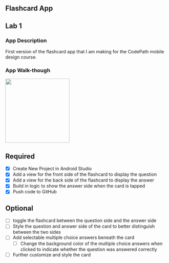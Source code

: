 ## Flashcard App

## Lab 1

### App Description
First version of the flashcard app that I am making for the CodePath mobile design course.

### App Walk-though

<img src="https://github.com/alinn99/Lab1_Codepath/blob/master/Lab1.gif?raw=true" width=200><br>

## Required
- [x] Create New Project in Android Studio
- [x] Add a view for the front side of the flashcard to display the question
- [x] Add a view for the back side of the flashcard to display the answer
- [x] Build in logic to show the answer side when the card is tapped
- [x] Push code to GitHub
## Optional
- [ ] toggle the flashcard between the question side and the answer side
- [ ] Style the question and answer side of the card to better distinguish between the two sides
- [ ] Add selectable multiple choice answers beneath the card
   - [ ] Change the background color of the multiple choice answers when clicked to indicate whether the question was answered correctly
- [ ] Further customize and style the card
